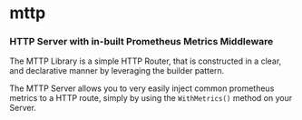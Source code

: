 # mttp
### HTTP Server with in-built Prometheus Metrics Middleware

The MTTP Library is a simple HTTP Router, that is constructed in a clear, and declarative manner by leveraging the builder pattern.

The MTTP Server allows you to very easily inject common prometheus metrics to a HTTP route, simply by using the `WithMetrics()` method on your Server.